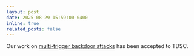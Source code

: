 ```yaml
---
layout: post
date: 2025-08-29 15:59:00-0400
inline: true
related_posts: false
---
```


Our work on [multi-trigger backdoor attacks](https://arxiv.org/abs/2401.15295) has been accepted to TDSC.